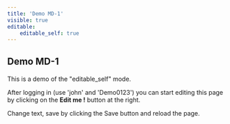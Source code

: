 ```yaml
---
title: 'Demo MD-1'
visible: true
editable:
    editable_self: true
---
```


## Demo MD-1
#### 
This is a demo of the "editable_self" mode.

After logging in (use 'john' and 'Demo0123') you can start editing this page by clicking on the <b>Edit me !</b> button at the right.

Change text, save by clicking the Save button and reload the page.
